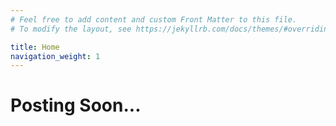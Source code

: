 ```yaml
---
# Feel free to add content and custom Front Matter to this file.
# To modify the layout, see https://jekyllrb.com/docs/themes/#overriding-theme-defaults

title: Home
navigation_weight: 1
---
```


# Posting Soon...